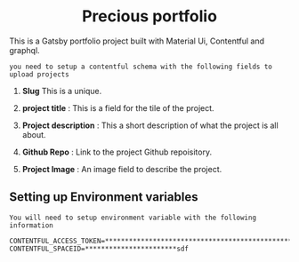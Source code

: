 
<h1 align="center">
  Precious portfolio
</h1>

This is a Gatsby portfolio project built with Material Ui, Contentful and graphql.

`you need to setup a contentful schema with the following fields to upload projects`

1. **Slug** This is a unique.

1. **project title** : This is a field for the tile of the project.

1. **Project description** : This a short description of what the project is all about.

1. **Github Repo** : Link to the project Github repoisitory.

1. **Project Image** : An image field to describe the project.


## Setting up Environment variables
`You will need to setup environment variable with the following information`
```shell
CONTENTFUL_ACCESS_TOKEN=**************************************************4g0
CONTENTFUL_SPACEID=***********************sdf
````



